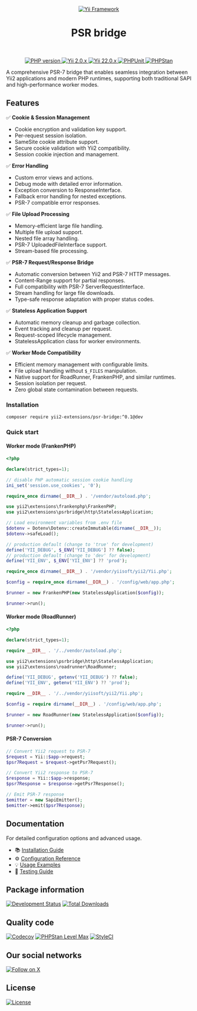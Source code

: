<!-- markdownlint-disable MD041 -->
<p align="center">
    <a href="https://github.com/yii2-extensions/psr-bridge" target="_blank">
        <img src="https://www.yiiframework.com/image/yii_logo_light.svg" alt="Yii Framework">
    </a>
    <h1 align="center">PSR bridge</h1>
    <br>
</p>
<!-- markdownlint-enable MD041 -->

<p align="center">
    <a href="https://www.php.net/releases/8.1/en.php" target="_blank">
        <img src="https://img.shields.io/badge/%3E%3D8.1-777BB4.svg?style=for-the-badge&logo=php&logoColor=white" alt="PHP version">
    </a>
    <a href="https://github.com/yiisoft/yii2/tree/2.0.53" target="_blank">
        <img src="https://img.shields.io/badge/2.0.x-0073AA.svg?style=for-the-badge&logo=yii&logoColor=white" alt="Yii 2.0.x">
    </a>
    <a href="https://github.com/yiisoft/yii2/tree/22.0" target="_blank">
        <img src="https://img.shields.io/badge/22.0.x-0073AA.svg?style=for-the-badge&logo=yii&logoColor=white" alt="Yii 22.0.x">
    </a>
    <a href="https://github.com/yii2-extensions/psr-bridge/actions/workflows/build.yml" target="_blank">
        <img src="https://img.shields.io/github/actions/workflow/status/yii2-extensions/psr-bridge/build.yml?style=for-the-badge&label=PHPUnit" alt="PHPUnit">
    </a>
    <a href="https://github.com/yii2-extensions/psr-bridge/actions/workflows/static.yml" target="_blank">
        <img src="https://img.shields.io/github/actions/workflow/status/yii2-extensions/psr-bridge/static.yml?style=for-the-badge&label=PHPStan" alt="PHPStan">
    </a>
</p>

A comprehensive PSR-7 bridge that enables seamless integration between Yii2 applications and modern PHP runtimes,
supporting both traditional SAPI and high-performance worker modes.

## Features

✅ **Cookie & Session Management**

- Cookie encryption and validation key support.
- Per-request session isolation.
- SameSite cookie attribute support.
- Secure cookie validation with Yii2 compatibility.
- Session cookie injection and management.

✅ **Error Handling**

- Custom error views and actions.
- Debug mode with detailed error information.
- Exception conversion to ResponseInterface.
- Fallback error handling for nested exceptions.
- PSR-7 compatible error responses.

✅ **File Upload Processing**

- Memory-efficient large file handling.
- Multiple file upload support.
- Nested file array handling.
- PSR-7 UploadedFileInterface support.
- Stream-based file processing.

✅ **PSR-7 Request/Response Bridge**

- Automatic conversion between Yii2 and PSR-7 HTTP messages.
- Content-Range support for partial responses.
- Full compatibility with PSR-7 ServerRequestInterface.
- Stream handling for large file downloads.
- Type-safe response adaptation with proper status codes.

✅ **Stateless Application Support**

- Automatic memory cleanup and garbage collection.
- Event tracking and cleanup per request.
- Request-scoped lifecycle management.
- StatelessApplication class for worker environments.

✅ **Worker Mode Compatibility**

- Efficient memory management with configurable limits.
- File upload handling without `$_FILES` manipulation.
- Native support for RoadRunner, FrankenPHP, and similar runtimes.
- Session isolation per request.
- Zero global state contamination between requests.

### Installation

```bash
composer require yii2-extensions/psr-bridge:^0.1@dev
```

### Quick start

#### Worker mode (FrankenPHP)

```php
<?php

declare(strict_types=1);

// disable PHP automatic session cookie handling
ini_set('session.use_cookies', '0');

require_once dirname(__DIR__) . '/vendor/autoload.php';

use yii2\extensions\frankenphp\FrankenPHP;
use yii2\extensions\psrbridge\http\StatelessApplication;

// Load environment variables from .env file
$dotenv = Dotenv\Dotenv::createImmutable(dirname(__DIR__));
$dotenv->safeLoad();

// production default (change to 'true' for development)
define('YII_DEBUG', $_ENV['YII_DEBUG'] ?? false);
// production default (change to 'dev' for development)
define('YII_ENV', $_ENV['YII_ENV'] ?? 'prod');

require_once dirname(__DIR__) . '/vendor/yiisoft/yii2/Yii.php';

$config = require_once dirname(__DIR__) . '/config/web/app.php';

$runner = new FrankenPHP(new StatelessApplication($config));

$runner->run();
```

#### Worker mode (RoadRunner)

```php
<?php

declare(strict_types=1);

require __DIR__ . '/../vendor/autoload.php';

use yii2\extensions\psrbridge\http\StatelessApplication;
use yii2\extensions\roadrunner\RoadRunner;

define('YII_DEBUG', getenv('YII_DEBUG') ?? false);
define('YII_ENV', getenv('YII_ENV') ?? 'prod');

require __DIR__ . '/../vendor/yiisoft/yii2/Yii.php';

$config = require dirname(__DIR__) . '/config/web/app.php';

$runner = new RoadRunner(new StatelessApplication($config));

$runner->run();
```

#### PSR-7 Conversion

```php
// Convert Yii2 request to PSR-7
$request = Yii::$app->request;
$psr7Request = $request->getPsr7Request();

// Convert Yii2 response to PSR-7
$response = Yii::$app->response;
$psr7Response = $response->getPsr7Response();

// Emit PSR-7 response
$emitter = new SapiEmitter();
$emitter->emit($psr7Response);
```

## Documentation

For detailed configuration options and advanced usage.

- 📚 [Installation Guide](docs/installation.md)
- ⚙️ [Configuration Reference](docs/configuration.md)
- 💡 [Usage Examples](docs/examples.md)
- 🧪 [Testing Guide](docs/testing.md)

## Package information

[![Development Status](https://img.shields.io/badge/Status-Dev-orange.svg?style=for-the-badge&logo=packagist&logoColor=white)](https://packagist.org/packages/yii2-extensions/psr-bridge)
[![Total Downloads](https://img.shields.io/packagist/dt/yii2-extensions/psr-bridge.svg?style=for-the-badge&logo=packagist&logoColor=white&label=Downloads)](https://packagist.org/packages/yii2-extensions/psr-bridge)

## Quality code

[![Codecov](https://img.shields.io/codecov/c/github/yii2-extensions/psr-bridge.svg?style=for-the-badge&logo=codecov&logoColor=white&label=Coverage)](https://codecov.io/github/yii2-extensions/psr-bridge)
[![PHPStan Level Max](https://img.shields.io/badge/PHPStan-Level%20Max-4F5D95.svg?style=for-the-badge&logo=php&logoColor=white)](https://github.com/yii2-extensions/psr-bridge/actions/workflows/static.yml)
[![StyleCI](https://img.shields.io/badge/StyleCI-Passed-44CC11.svg?style=for-the-badge&logo=styleci&logoColor=white)](https://github.styleci.io/repos/1019044094?branch=main)

## Our social networks

[![Follow on X](https://img.shields.io/badge/-Follow%20on%20X-1DA1F2.svg?style=for-the-badge&logo=x&logoColor=white&labelColor=000000)](https://x.com/Terabytesoftw)

## License

[![License](https://img.shields.io/badge/License-BSD--3--Clause-brightgreen.svg?style=for-the-badge&logo=opensourceinitiative&logoColor=white&labelColor=555555)](LICENSE)
